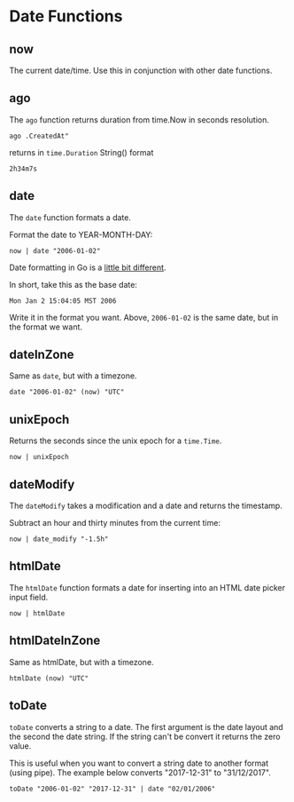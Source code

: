 # Date Functions

## now

The current date/time. Use this in conjunction with other date functions.


## ago

The `ago` function returns duration from time.Now in seconds resolution.

```
ago .CreatedAt"
```
returns in `time.Duration` String() format

```
2h34m7s
```

## date

The `date` function formats a date.


Format the date to YEAR-MONTH-DAY:
```
now | date "2006-01-02"
```

Date formatting in Go is a [little bit different](https://pauladamsmith.com/blog/2011/05/go_time.html).

In short, take this as the base date:

```
Mon Jan 2 15:04:05 MST 2006
```

Write it in the format you want. Above, `2006-01-02` is the same date, but
in the format we want.

## dateInZone

Same as `date`, but with a timezone.

```
date "2006-01-02" (now) "UTC"
```

## unixEpoch

Returns the seconds since the unix epoch for a `time.Time`.

```
now | unixEpoch
```

## dateModify

The `dateModify` takes a modification and a date and returns the timestamp.

Subtract an hour and thirty minutes from the current time:

```
now | date_modify "-1.5h"
```

## htmlDate

The `htmlDate` function formats a date for inserting into an HTML date picker
input field.

```
now | htmlDate
```

## htmlDateInZone

Same as htmlDate, but with a timezone.

```
htmlDate (now) "UTC"
```

## toDate

`toDate` converts a string to a date. The first argument is the date layout and
the second the date string. If the string can't be convert it returns the zero
value.

This is useful when you want to convert a string date to another format
(using pipe). The example below converts "2017-12-31" to "31/12/2017".

```
toDate "2006-01-02" "2017-12-31" | date "02/01/2006"
```
